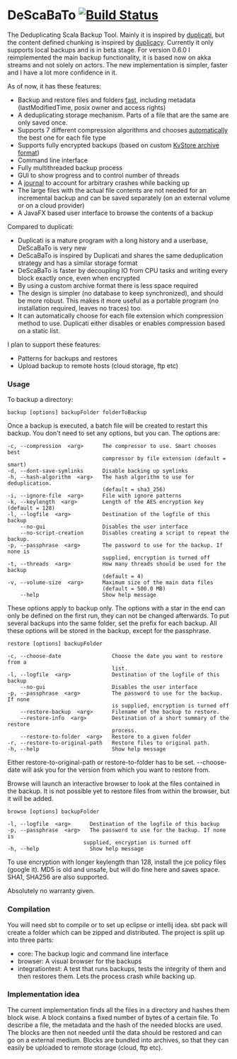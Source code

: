 DeScaBaTo [![Build Status](https://travis-ci.org/Stivo/DeScaBaTo.png?branch=master)](https://travis-ci.org/Stivo/DeScaBaTo)
=========


The Deduplicating Scala Backup Tool. Mainly it is inspired by [duplicati](http://www.duplicati.com/), but the content defined chunking is inspired by [duplicacy](http://www.duplicacy.com/). 
Currently it only supports local backups and is in beta stage. For version 0.6.0 I reimplemented the main backup functionality, it is based now on akka streams and not solely on actors. The new implementation is simpler, faster and I have a lot more confidence in it. 

As of now, it has these features:

- Backup and restore files and folders [fast](https://github.com/Stivo/DeScaBaTo/wiki/Performance), including metadata (lastModifiedTime, posix owner and access rights)
- A deduplicating storage mechanism. Parts of a file that are the same are only saved once. 
- Supports 7 different compression algorithms and chooses [automatically](https://github.com/Stivo/DeScaBaTo/wiki/Smart-Compression-Decider) the best one for each file type
- Supports fully encrypted backups (based on custom [KvStore archive format](https://github.com/Stivo/DeScaBaTo/wiki/KvStore-archive-format))
- Command line interface
- Fully multithreaded backup process
- GUI to show progress and to control number of threads
- A [journal](https://github.com/Stivo/DeScaBaTo/wiki/Crash-Resistance-(Journal)) to account for arbitrary crashes while backing up
- The large files with the actual file contents are not needed for an incremental backup and can be saved separately (on an external volume or on a cloud provider)
- A JavaFX based user interface to browse the contents of a backup 

Compared to duplicati:

- Duplicati is a mature program with a long history and a userbase, DeScaBaTo is very new
- DeScaBaTo is inspired by Duplicati and shares the same deduplication strategy and has a similar storage format
- DeScaBaTo is faster by decoupling IO from CPU tasks and writing every block exactly once, even when encrypted 
- By using a custom archive format there is less space required
- The design is simpler (no database to keep synchronized), and should be more robust. This makes it more useful as a portable program (no installation required, leaves no traces) too.
- It can automatically choose for each file extension which compression method to use. Duplicati either disables or enables compression based on a static list.

I plan to support these features:

- Patterns for backups and restores
- Upload backup to remote hosts (cloud storage, ftp etc)

### Usage

To backup a directory:

    backup [options] backupFolder folderToBackup
    
Once a backup is executed, a batch file will be created to restart this backup. You don't need to set any options, but you can. The options are:

    -c, --compression  <arg>      The compressor to use. Smart chooses best
                                  compressor by file extension (default = smart)
    -d, --dont-save-symlinks      Disable backing up symlinks
    -h, --hash-algorithm  <arg>   The hash algorithm to use for deduplication.
                                  (default = sha3_256)
    -i, --ignore-file  <arg>      File with ignore patterns
    -k, --keylength  <arg>        Length of the AES encryption key (default = 128)
    -l, --logfile  <arg>          Destination of the logfile of this backup
        --no-gui                  Disables the user interface
        --no-script-creation      Disables creating a script to repeat the backup.
    -p, --passphrase  <arg>       The password to use for the backup. If none is
                                  supplied, encryption is turned off
    -t, --threads  <arg>          How many threads should be used for the backup
                                  (default = 4)
    -v, --volume-size  <arg>      Maximum size of the main data files
                                  (default = 500.0 MB)
        --help                    Show help message
  
These options apply to backup only. The options with a star in the end can only be defined on the first run, they can not be changed afterwards. To put several backups into the same folder, set the prefix for each backup. All these options will be stored in the backup, except for the passphrase. 

    restore [options] backupFolder 

    -c, --choose-date                Choose the date you want to restore from a
                                     list.
    -l, --logfile  <arg>             Destination of the logfile of this backup
        --no-gui                     Disables the user interface
    -p, --passphrase  <arg>          The password to use for the backup. If none
                                     is supplied, encryption is turned off
        --restore-backup  <arg>      Filename of the backup to restore.
        --restore-info  <arg>        Destination of a short summary of the restore
                                     process.
        --restore-to-folder  <arg>   Restore to a given folder
    -r, --restore-to-original-path   Restore files to original path.
    -h, --help                       Show help message

Either restore-to-original-path or restore-to-folder has to be set. --choose-date will ask you for the version from which you want to restore from.

Browse will launch an interactive browser to look at the files contained in the backup. It is not possible yet to restore files from within the browser, but it will be added.

    browse [options] backupFolder
    
    -l, --logfile  <arg>      Destination of the logfile of this backup
    -p, --passphrase  <arg>   The password to use for the backup. If none is
                            supplied, encryption is turned off
    -h, --help                Show help message

To use encryption with longer keylength than 128, install the jce policy files (google it). MD5 is old and unsafe, but will do fine here and saves space. SHA1, SHA256 are also supported.

Absolutely no warranty given. 

### Compilation
You will need sbt to compile or to set up eclipse or intellij idea. sbt pack will create a folder which can be zipped and distributed.
The project is split up into three parts:
- core: The backup logic and command line interface
- browser: A visual browser for the backups
- integrationtest: A test that runs backups, tests the integrity of them and then restores them. Lets the process crash while backing up.

### Implementation idea
The current implementation finds all the files in a directory and hashes them block wise. A block contains a fixed number of bytes of a certain file. To describe a file, the metadata and the hash of the needed blocks are used. 
The blocks are then not needed until the data should be restored and can go on a external medium. Blocks are bundled into archives, so that they can easily be uploaded to remote storage (cloud, ftp etc). 

